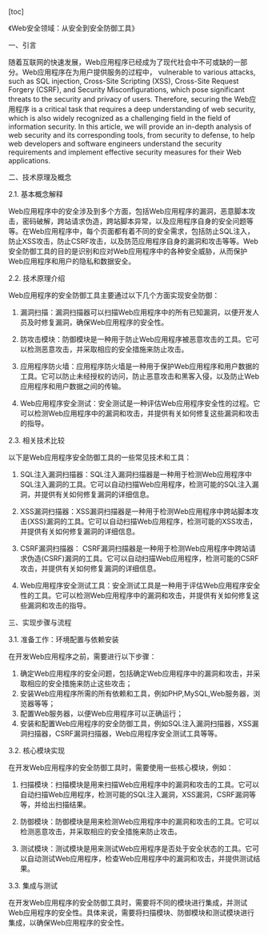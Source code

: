 
[toc]                    
                
                
《Web安全领域：从安全到安全防御工具》

一、引言

随着互联网的快速发展，Web应用程序已经成为了现代社会中不可或缺的一部分。Web应用程序在为用户提供服务的过程中， vulnerable to various attacks, such as SQL injection, Cross-Site Scripting (XSS), Cross-Site Request Forgery (CSRF), and Security Misconfigurations, which pose significant threats to the security and privacy of users. Therefore, securing the Web应用程序 is a critical task that requires a deep understanding of web security, which is also widely recognized as a challenging field in the field of information security. In this article, we will provide an in-depth analysis of web security and its corresponding tools, from security to defense, to help web developers and software engineers understand the security requirements and implement effective security measures for their Web applications.

二、技术原理及概念

2.1. 基本概念解释

Web应用程序中的安全涉及到多个方面，包括Web应用程序的漏洞，恶意脚本攻击，密码破解，跨站请求伪造，跨站脚本异常，以及应用程序自身的安全问题等等。在Web应用程序中，每个页面都有着不同的安全需求，包括防止SQL注入，防止XSS攻击，防止CSRF攻击，以及防范应用程序自身的漏洞和攻击等等。Web安全防御工具的目的是识别和应对Web应用程序中的各种安全威胁，从而保护Web应用程序和用户的隐私和数据安全。

2.2. 技术原理介绍

Web应用程序的安全防御工具主要通过以下几个方面实现安全防御：

1. 漏洞扫描：漏洞扫描器可以扫描Web应用程序中的所有已知漏洞，以便开发人员及时修复漏洞，确保Web应用程序的安全性。

2. 防攻击模块：防御模块是一种用于防止Web应用程序被恶意攻击的工具。它可以检测恶意攻击，并采取相应的安全措施来防止攻击。

3. 应用程序防火墙：应用程序防火墙是一种用于保护Web应用程序和用户数据的工具。它可以防止未经授权的访问，防止恶意攻击和黑客入侵，以及防止Web应用程序和用户数据之间的传输。

4. Web应用程序安全测试：安全测试是一种评估Web应用程序安全性的过程。它可以检测Web应用程序中的漏洞和攻击，并提供有关如何修复这些漏洞和攻击的指导。

2.3. 相关技术比较

以下是Web应用程序安全防御工具的一些常见技术和工具：

1. SQL注入漏洞扫描器：SQL注入漏洞扫描器是一种用于检测Web应用程序中SQL注入漏洞的工具。它可以自动扫描Web应用程序，检测可能的SQL注入漏洞，并提供有关如何修复漏洞的详细信息。

2. XSS漏洞扫描器：XSS漏洞扫描器是一种用于检测Web应用程序中跨站脚本攻击(XSS)漏洞的工具。它可以自动扫描Web应用程序，检测可能的XSS攻击，并提供有关如何修复漏洞的详细信息。

3. CSRF漏洞扫描器： CSRF漏洞扫描器是一种用于检测Web应用程序中跨站请求伪造(CSRF)漏洞的工具。它可以自动扫描Web应用程序，检测可能的CSRF攻击，并提供有关如何修复漏洞的详细信息。

4. Web应用程序安全测试工具：安全测试工具是一种用于评估Web应用程序安全性的工具。它可以检测Web应用程序中的漏洞和攻击，并提供有关如何修复这些漏洞和攻击的指导。

三、实现步骤与流程

3.1. 准备工作：环境配置与依赖安装

在开发Web应用程序之前，需要进行以下步骤：

1. 确定Web应用程序的安全问题，包括确定Web应用程序中的漏洞和攻击，并采取相应的安全措施来防止这些攻击；
2. 安装Web应用程序所需的所有依赖和工具，例如PHP,MySQL,Web服务器，浏览器等等；
3. 配置Web服务器，以便Web应用程序可以正确运行；
4. 安装和配置Web应用程序的安全防御工具，例如SQL注入漏洞扫描器，XSS漏洞扫描器，CSRF漏洞扫描器，Web应用程序安全测试工具等等。

3.2. 核心模块实现

在开发Web应用程序的安全防御工具时，需要使用一些核心模块，例如：

1. 扫描模块：扫描模块是用来扫描Web应用程序中的漏洞和攻击的工具。它可以自动扫描Web应用程序，检测可能的SQL注入漏洞，XSS漏洞，CSRF漏洞等等，并给出扫描结果。

2. 防御模块：防御模块是用来检测Web应用程序中的漏洞和攻击的工具。它可以检测恶意攻击，并采取相应的安全措施来防止攻击。

3. 测试模块：测试模块是用来测试Web应用程序是否处于安全状态的工具。它可以自动测试Web应用程序，检查Web应用程序中的漏洞和攻击，并提供测试结果。

3.3. 集成与测试

在开发Web应用程序的安全防御工具时，需要将不同的模块进行集成，并测试Web应用程序的安全性。具体来说，需要将扫描模块、防御模块和测试模块进行集成，以确保Web应用程序的安全性。

